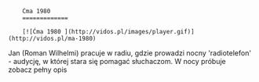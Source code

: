 
        Ćma 1980 
        =============
        
        [![Ćma 1980 ](http://vidos.pl/images/player.gif)](http://vidos.pl/ma-1980)
        
        
 Jan (Roman Wilhelmi) pracuje w radiu, gdzie prowadzi nocny 'radiotelefon' - audycję, w której stara się pomagać słuchaczom. W nocy próbuje zobacz pełny opis
    